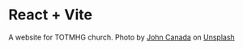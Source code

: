 # React + Vite

A website for TOTMHG church. 
Photo by <a href="https://unsplash.com/@blenderfan?utm_content=creditCopyText&utm_medium=referral&utm_source=unsplash">John Canada</a> on <a href="https://unsplash.com/photos/text-BC3YZTY-H10?utm_content=creditCopyText&utm_medium=referral&utm_source=unsplash">Unsplash</a>
  

  